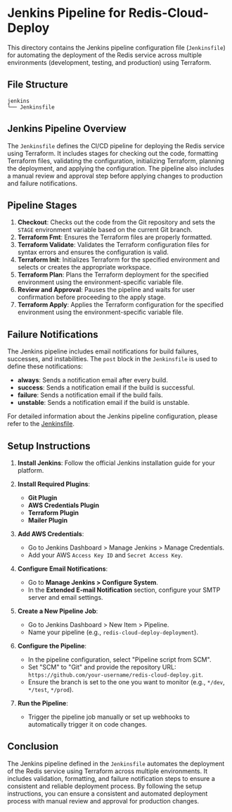 # Jenkins Pipeline for Redis-Cloud-Deploy

This directory contains the Jenkins pipeline configuration file (`Jenkinsfile`) for automating the deployment of the Redis service across multiple environments (development, testing, and production) using Terraform.

## File Structure

```
jenkins
└── Jenkinsfile
```

## Jenkins Pipeline Overview

The `Jenkinsfile` defines the CI/CD pipeline for deploying the Redis service using Terraform. It includes stages for checking out the code, formatting Terraform files, validating the configuration, initializing Terraform, planning the deployment, and applying the configuration. The pipeline also includes a manual review and approval step before applying changes to production and failure notifications.

## Pipeline Stages

1. **Checkout**: Checks out the code from the Git repository and sets the `STAGE` environment variable based on the current Git branch.
2. **Terraform Fmt**: Ensures the Terraform files are properly formatted.
3. **Terraform Validate**: Validates the Terraform configuration files for syntax errors and ensures the configuration is valid.
4. **Terraform Init**: Initializes Terraform for the specified environment and selects or creates the appropriate workspace.
5. **Terraform Plan**: Plans the Terraform deployment for the specified environment using the environment-specific variable file.
6. **Review and Approval**: Pauses the pipeline and waits for user confirmation before proceeding to the apply stage.
7. **Terraform Apply**: Applies the Terraform configuration for the specified environment using the environment-specific variable file.

## Failure Notifications

The Jenkins pipeline includes email notifications for build failures, successes, and instabilities. The `post` block in the `Jenkinsfile` is used to define these notifications:

- **always**: Sends a notification email after every build.
- **success**: Sends a notification email if the build is successful.
- **failure**: Sends a notification email if the build fails.
- **unstable**: Sends a notification email if the build is unstable.

For detailed information about the Jenkins pipeline configuration, please refer to the [Jenkinsfile](./Jenkinsfile).

## Setup Instructions

1. **Install Jenkins**: Follow the official Jenkins installation guide for your platform.
2. **Install Required Plugins**:
   - **Git Plugin**
   - **AWS Credentials Plugin**
   - **Terraform Plugin**
   - **Mailer Plugin**

3. **Add AWS Credentials**:
   - Go to Jenkins Dashboard > Manage Jenkins > Manage Credentials.
   - Add your AWS `Access Key ID` and `Secret Access Key`.

4. **Configure Email Notifications**:
   - Go to **Manage Jenkins > Configure System**.
   - In the **Extended E-mail Notification** section, configure your SMTP server and email settings.

5. **Create a New Pipeline Job**:
   - Go to Jenkins Dashboard > New Item > Pipeline.
   - Name your pipeline (e.g., `redis-cloud-deploy-deployment`).

6. **Configure the Pipeline**:
   - In the pipeline configuration, select "Pipeline script from SCM".
   - Set "SCM" to "Git" and provide the repository URL: `https://github.com/your-username/redis-cloud-deploy.git`.
   - Ensure the branch is set to the one you want to monitor (e.g., `*/dev`, `*/test`, `*/prod`).

7. **Run the Pipeline**:
   - Trigger the pipeline job manually or set up webhooks to automatically trigger it on code changes.

## Conclusion

The Jenkins pipeline defined in the `Jenkinsfile` automates the deployment of the Redis service using Terraform across multiple environments. It includes validation, formatting, and failure notification steps to ensure a consistent and reliable deployment process. By following the setup instructions, you can ensure a consistent and automated deployment process with manual review and approval for production changes.
